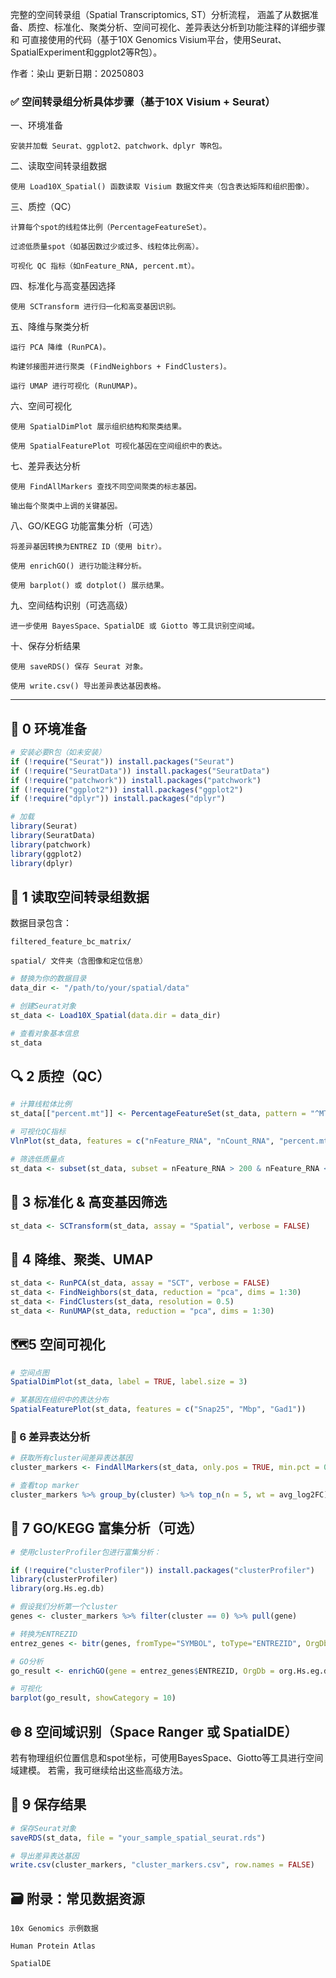 完整的空间转录组（Spatial Transcriptomics, ST）分析流程，
涵盖了从数据准备、质控、标准化、聚类分析、空间可视化、差异表达分析到功能注释的详细步骤和
可直接使用的代码（基于10X Genomics Visium平台，使用Seurat、SpatialExperiment和ggplot2等R包）。

作者：染山    更新日期：20250803

### ✅ 空间转录组分析具体步骤（基于10X Visium + Seurat）

一、环境准备

    安装并加载 Seurat、ggplot2、patchwork、dplyr 等R包。

二、读取空间转录组数据

    使用 Load10X_Spatial() 函数读取 Visium 数据文件夹（包含表达矩阵和组织图像）。

三、质控（QC）

    计算每个spot的线粒体比例（PercentageFeatureSet）。

    过滤低质量spot（如基因数过少或过多、线粒体比例高）。

    可视化 QC 指标（如nFeature_RNA, percent.mt）。

四、标准化与高变基因选择

    使用 SCTransform 进行归一化和高变基因识别。

五、降维与聚类分析

    运行 PCA 降维 (RunPCA)。

    构建邻接图并进行聚类 (FindNeighbors + FindClusters)。

    运行 UMAP 进行可视化 (RunUMAP)。

六、空间可视化

    使用 SpatialDimPlot 展示组织结构和聚类结果。

    使用 SpatialFeaturePlot 可视化基因在空间组织中的表达。

七、差异表达分析

    使用 FindAllMarkers 查找不同空间聚类的标志基因。

    输出每个聚类中上调的关键基因。

八、GO/KEGG 功能富集分析（可选）

    将差异基因转换为ENTREZ ID（使用 bitr）。

    使用 enrichGO() 进行功能注释分析。

    使用 barplot() 或 dotplot() 展示结果。

九、空间结构识别（可选高级）

    进一步使用 BayesSpace、SpatialDE 或 Giotto 等工具识别空间域。

十、保存分析结果

    使用 saveRDS() 保存 Seurat 对象。

    使用 write.csv() 导出差异表达基因表格。

---

## 🧬 0 环境准备

```r
# 安装必要R包（如未安装）
if (!require("Seurat")) install.packages("Seurat")
if (!require("SeuratData")) install.packages("SeuratData")
if (!require("patchwork")) install.packages("patchwork")
if (!require("ggplot2")) install.packages("ggplot2")
if (!require("dplyr")) install.packages("dplyr")

# 加载
library(Seurat)
library(SeuratData)
library(patchwork)
library(ggplot2)
library(dplyr)
```

## 📂 1 读取空间转录组数据

数据目录包含：

    filtered_feature_bc_matrix/

    spatial/ 文件夹（含图像和定位信息）

```r
# 替换为你的数据目录
data_dir <- "/path/to/your/spatial/data"

# 创建Seurat对象
st_data <- Load10X_Spatial(data.dir = data_dir)

# 查看对象基本信息
st_data
```

## 🔍 2 质控（QC）

```r
# 计算线粒体比例
st_data[["percent.mt"]] <- PercentageFeatureSet(st_data, pattern = "^MT-")

# 可视化QC指标
VlnPlot(st_data, features = c("nFeature_RNA", "nCount_RNA", "percent.mt"), pt.size = 0.1)

# 筛选低质量点
st_data <- subset(st_data, subset = nFeature_RNA > 200 & nFeature_RNA < 7500 & percent.mt < 5)
```

## 🧪 3 标准化 & 高变基因筛选

```r
st_data <- SCTransform(st_data, assay = "Spatial", verbose = FALSE)
```

## 🧬 4 降维、聚类、UMAP

```r
st_data <- RunPCA(st_data, assay = "SCT", verbose = FALSE)
st_data <- FindNeighbors(st_data, reduction = "pca", dims = 1:30)
st_data <- FindClusters(st_data, resolution = 0.5)
st_data <- RunUMAP(st_data, reduction = "pca", dims = 1:30)
```

## 🗺️5 空间可视化

```r
# 空间点图
SpatialDimPlot(st_data, label = TRUE, label.size = 3)

# 某基因在组织中的表达分布
SpatialFeaturePlot(st_data, features = c("Snap25", "Mbp", "Gad1"))
```

### 🧬 6 差异表达分析

```r
# 获取所有cluster间差异表达基因
cluster_markers <- FindAllMarkers(st_data, only.pos = TRUE, min.pct = 0.25, logfc.threshold = 0.25)

# 查看top marker
cluster_markers %>% group_by(cluster) %>% top_n(n = 5, wt = avg_log2FC)
```

## 🧠 7 GO/KEGG 富集分析（可选）

```r
# 使用clusterProfiler包进行富集分析：

if (!require("clusterProfiler")) install.packages("clusterProfiler")
library(clusterProfiler)
library(org.Hs.eg.db)

# 假设我们分析第一个cluster
genes <- cluster_markers %>% filter(cluster == 0) %>% pull(gene)

# 转换为ENTREZID
entrez_genes <- bitr(genes, fromType="SYMBOL", toType="ENTREZID", OrgDb=org.Hs.eg.db)

# GO分析
go_result <- enrichGO(gene = entrez_genes$ENTREZID, OrgDb = org.Hs.eg.db, ont = "BP", readable = TRUE)

# 可视化
barplot(go_result, showCategory = 10)
```

## 🌐 8 空间域识别（Space Ranger 或 SpatialDE）

若有物理组织位置信息和spot坐标，可使用BayesSpace、Giotto等工具进行空间域建模。
若需，我可继续给出这些高级方法。

## 📌 9 保存结果

```r
# 保存Seurat对象
saveRDS(st_data, file = "your_sample_spatial_seurat.rds")

# 导出差异表达基因
write.csv(cluster_markers, "cluster_markers.csv", row.names = FALSE)
```

## 🗃️ 附录：常见数据资源

    10x Genomics 示例数据

    Human Protein Atlas

    SpatialDE
